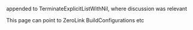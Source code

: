 appended to TerminateExplicitListWithNil, where discussion was relevant

This page can point to ZeroLink BuildConfigurations etc
